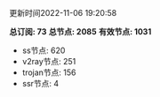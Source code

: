 更新时间2022-11-06 19:20:58

**总订阅: 73**
**总节点: 2085**
**有效节点: 1031**
- ss节点: 620
- v2ray节点: 251
- trojan节点: 156
- ssr节点: 4
